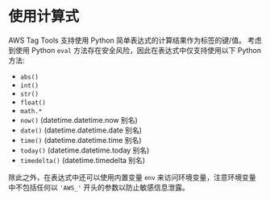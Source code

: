 # 使用计算式

AWS Tag Tools 支持使用 Python 简单表达式的计算结果作为标签的键/值。 考虑到使用 Python `eval` 方法存在安全风险，因此在表达式中仅支持使用以下
Python 方法:

- `abs()`
- `int()`
- `str()`
- `float()`
- `math.*`
- `now()` (datetime.datetime.now 别名)
- `date()` (datetime.datetime.date 别名)
- `time()` (datetime.datetime.time 别名)
- `today()` (datetime.datetime.today 别名)
- `timedelta()` (datetime.timedelta 别名)

除此之外，在表达式中还可以使用内置变量 `env` 来访问环境变量，注意环境变量中不包括任何以 `'AWS_'` 开头的参数以防止敏感信息泄露。
